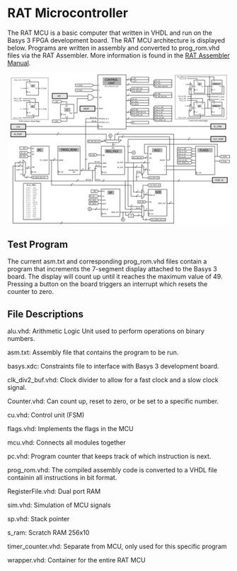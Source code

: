 # RAT Microcontroller

The RAT MCU is a basic computer that written in VHDL and run on the Basys 3 FPGA development board. The RAT MCU architecture is displayed below. Programs are written in assembly and converted to prog_rom.vhd files via the RAT Assembler. More information is found in the [RAT Assembler Manual](https://github.com/joey-bednar/RAT-MCU/blob/main/FRCD_RAT_Assembler_Manual%20-%203_12.pdf). 

![alt text](https://github.com/joey-bednar/RAT-MCU/blob/main/rat_diagram.jpg?raw=true)

## Test Program

The current asm.txt and corresponding prog_rom.vhd files contain a program that increments the 7-segment display attached to the Basys 3 board. The display will count up until it reaches the maximum value of 49. Pressing a button on the board triggers an interrupt which resets the counter to zero.

## File Descriptions

alu.vhd: Arithmetic Logic Unit used to perform operations on binary numbers.

asm.txt: Assembly file that contains the program to be run.

basys.xdc: Constraints file to interface with Basys 3 development board.

clk_div2_buf.vhd: Clock divider to allow for a fast clock and a slow clock signal.

Counter.vhd: Can count up, reset to zero, or be set to a specific number.

cu.vhd: Control unit (FSM)

flags.vhd: Implements the flags in the MCU

mcu.vhd: Connects all modules together

pc.vhd: Program counter that keeps track of which instruction is next.

prog_rom.vhd: The compiled assembly code is converted to a VHDL file containin all instructions in bit format.

RegisterFile.vhd: Dual port RAM

sim.vhd: Simulation of MCU signals

sp.vhd: Stack pointer

s_ram: Scratch RAM 256x10

timer_counter.vhd: Separate from MCU, only used for this specific program

wrapper.vhd: Container for the entire RAT MCU

